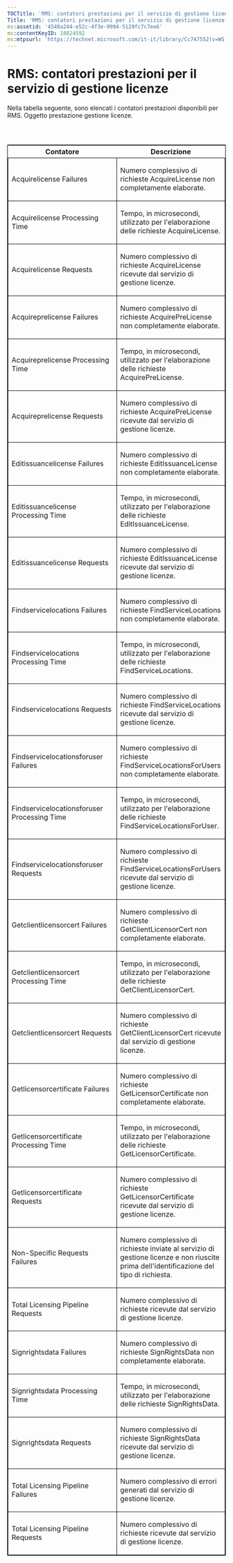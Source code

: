 ```yaml
---
TOCTitle: 'RMS: contatori prestazioni per il servizio di gestione licenze'
Title: 'RMS: contatori prestazioni per il servizio di gestione licenze'
ms:assetid: '4540a244-e52c-4f3e-9994-5129fc7c7ee6'
ms:contentKeyID: 18824592
ms:mtpsurl: 'https://technet.microsoft.com/it-it/library/Cc747552(v=WS.10)'
---
```


RMS: contatori prestazioni per il servizio di gestione licenze
==============================================================

Nella tabella seguente, sono elencati i contatori prestazioni disponibili per RMS. Oggetto prestazione gestione licenze.

###  

<p> </p>
<table style="border:1px solid black;">
<colgroup>
<col width="50%" />
<col width="50%" />
</colgroup>
<thead>
<tr class="header">
<th>Contatore</th>
<th>Descrizione</th>
</tr>
</thead>
<tbody>
<tr class="odd">
<td style="border:1px solid black;"><p>Acquirelicense Failures</p></td>
<td style="border:1px solid black;"><p>Numero complessivo di richieste AcquireLicense non completamente elaborate.</p></td>
</tr>
<tr class="even">
<td style="border:1px solid black;"><p>Acquirelicense Processing Time</p></td>
<td style="border:1px solid black;"><p>Tempo, in microsecondi, utilizzato per l'elaborazione delle richieste AcquireLicense.</p></td>
</tr>
<tr class="odd">
<td style="border:1px solid black;"><p>Acquirelicense Requests</p></td>
<td style="border:1px solid black;"><p>Numero complessivo di richieste AcquireLicense ricevute dal servizio di gestione licenze.</p></td>
</tr>
<tr class="even">
<td style="border:1px solid black;"><p>Acquireprelicense Failures</p></td>
<td style="border:1px solid black;"><p>Numero complessivo di richieste AcquirePreLicense non completamente elaborate.</p></td>
</tr>
<tr class="odd">
<td style="border:1px solid black;"><p>Acquireprelicense Processing Time</p></td>
<td style="border:1px solid black;"><p>Tempo, in microsecondi, utilizzato per l'elaborazione delle richieste AcquirePreLicense.</p></td>
</tr>
<tr class="even">
<td style="border:1px solid black;"><p>Acquireprelicense Requests</p></td>
<td style="border:1px solid black;"><p>Numero complessivo di richieste AcquirePreLicense ricevute dal servizio di gestione licenze.</p></td>
</tr>
<tr class="odd">
<td style="border:1px solid black;"><p>Editissuancelicense Failures</p></td>
<td style="border:1px solid black;"><p>Numero complessivo di richieste EditIssuanceLicense non completamente elaborate.</p></td>
</tr>
<tr class="even">
<td style="border:1px solid black;"><p>Editissuancelicense Processing Time</p></td>
<td style="border:1px solid black;"><p>Tempo, in microsecondi, utilizzato per l'elaborazione delle richieste EditIssuanceLicense.</p></td>
</tr>
<tr class="odd">
<td style="border:1px solid black;"><p>Editissuancelicense Requests</p></td>
<td style="border:1px solid black;"><p>Numero complessivo di richieste EditIssuanceLicense ricevute dal servizio di gestione licenze.</p></td>
</tr>
<tr class="even">
<td style="border:1px solid black;"><p>Findservicelocations Failures</p></td>
<td style="border:1px solid black;"><p>Numero complessivo di richieste FindServiceLocations non completamente elaborate.</p></td>
</tr>
<tr class="odd">
<td style="border:1px solid black;"><p>Findservicelocations Processing Time</p></td>
<td style="border:1px solid black;"><p>Tempo, in microsecondi, utilizzato per l'elaborazione delle richieste FindServiceLocations.</p></td>
</tr>
<tr class="even">
<td style="border:1px solid black;"><p>Findservicelocations Requests</p></td>
<td style="border:1px solid black;"><p>Numero complessivo di richieste FindServiceLocations ricevute dal servizio di gestione licenze.</p></td>
</tr>
<tr class="odd">
<td style="border:1px solid black;"><p>Findservicelocationsforuser Failures</p></td>
<td style="border:1px solid black;"><p>Numero complessivo di richieste FindServiceLocationsForUsers non completamente elaborate.</p></td>
</tr>
<tr class="even">
<td style="border:1px solid black;"><p>Findservicelocationsforuser Processing Time</p></td>
<td style="border:1px solid black;"><p>Tempo, in microsecondi, utilizzato per l'elaborazione delle richieste FindServiceLocationsForUser.</p></td>
</tr>
<tr class="odd">
<td style="border:1px solid black;"><p>Findservicelocationsforuser Requests</p></td>
<td style="border:1px solid black;"><p>Numero complessivo di richieste FindServiceLocationsForUsers ricevute dal servizio di gestione licenze.</p></td>
</tr>
<tr class="even">
<td style="border:1px solid black;"><p>Getclientlicensorcert Failures</p></td>
<td style="border:1px solid black;"><p>Numero complessivo di richieste GetClientLicensorCert non completamente elaborate.</p></td>
</tr>
<tr class="odd">
<td style="border:1px solid black;"><p>Getclientlicensorcert Processing Time</p></td>
<td style="border:1px solid black;"><p>Tempo, in microsecondi, utilizzato per l'elaborazione delle richieste GetClientLicensorCert.</p></td>
</tr>
<tr class="even">
<td style="border:1px solid black;"><p>Getclientlicensorcert Requests</p></td>
<td style="border:1px solid black;"><p>Numero complessivo di richieste GetClientLicensorCert ricevute dal servizio di gestione licenze.</p></td>
</tr>
<tr class="odd">
<td style="border:1px solid black;"><p>Getlicensorcertificate Failures</p></td>
<td style="border:1px solid black;"><p>Numero complessivo di richieste GetLicensorCertificate non completamente elaborate.</p></td>
</tr>
<tr class="even">
<td style="border:1px solid black;"><p>Getlicensorcertificate Processing Time</p></td>
<td style="border:1px solid black;"><p>Tempo, in microsecondi, utilizzato per l'elaborazione delle richieste GetLicensorCertificate.</p></td>
</tr>
<tr class="odd">
<td style="border:1px solid black;"><p>Getlicensorcertificate Requests</p></td>
<td style="border:1px solid black;"><p>Numero complessivo di richieste GetLicensorCertificate ricevute dal servizio di gestione licenze.</p></td>
</tr>
<tr class="even">
<td style="border:1px solid black;"><p>Non-Specific Requests Failures</p></td>
<td style="border:1px solid black;"><p>Numero complessivo di richieste inviate al servizio di gestione licenze e non riuscite prima dell'identificazione del tipo di richiesta.</p></td>
</tr>
<tr class="odd">
<td style="border:1px solid black;"><p>Total Licensing Pipeline Requests</p></td>
<td style="border:1px solid black;"><p>Numero complessivo di richieste ricevute dal servizio di gestione licenze.</p></td>
</tr>
<tr class="even">
<td style="border:1px solid black;"><p>Signrightsdata Failures</p></td>
<td style="border:1px solid black;"><p>Numero complessivo di richieste SignRightsData non completamente elaborate.</p></td>
</tr>
<tr class="odd">
<td style="border:1px solid black;"><p>Signrightsdata Processing Time</p></td>
<td style="border:1px solid black;"><p>Tempo, in microsecondi, utilizzato per l'elaborazione delle richieste SignRightsData.</p></td>
</tr>
<tr class="even">
<td style="border:1px solid black;"><p>Signrightsdata Requests</p></td>
<td style="border:1px solid black;"><p>Numero complessivo di richieste SignRightsData ricevute dal servizio di gestione licenze.</p></td>
</tr>
<tr class="odd">
<td style="border:1px solid black;"><p>Total Licensing Pipeline Failures</p></td>
<td style="border:1px solid black;"><p>Numero complessivo di errori generati dal servizio di gestione licenze.</p></td>
</tr>
<tr class="even">
<td style="border:1px solid black;"><p>Total Licensing Pipeline Requests</p></td>
<td style="border:1px solid black;"><p>Numero complessivo di richieste ricevute dal servizio di gestione licenze.</p></td>
</tr>
</tbody>
</table>
